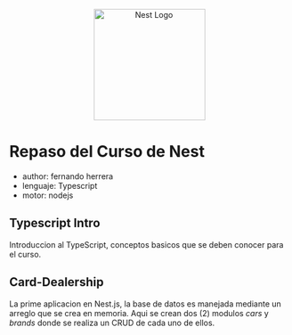 <p align="center">
  <a href="http://nestjs.com/" target="blank"><img src="https://nestjs.com/img/logo-small.svg" width="200" alt="Nest Logo" /></a>
</p>

# Repaso del Curso de Nest

- author: fernando herrera
- lenguaje: Typescript
- motor: nodejs

## Typescript Intro

Introduccion al TypeScript, conceptos basicos que se deben conocer para el curso.

## Card-Dealership

La prime aplicacion en Nest.js, la base de datos es manejada mediante un arreglo que se crea en memoria. Aqui se crean dos (2) modulos _cars_ y _brands_ donde se realiza un CRUD de cada uno de ellos.

